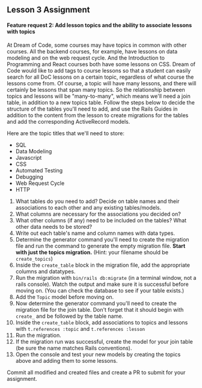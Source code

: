 ## Lesson 3 Assignment
#### Feature request 2: Add lesson topics and the ability to associate lessons with topics
At Dream of Code, some courses may have topics in common with other courses. All the backend courses, for example, have lessons on data modeling and on the web request cycle. And the Introduction to Programming and React courses both have some lessons on CSS. Dream of Code would like to add tags to course lessons so that a student can easily search for all DoC lessons on a certain topic, regardless of what course the lessons come from. Of course, a topic will have many lessons, and there will certainly be lessons that span many topics. So the relationship between topics and lessons will be "many-to-many", which means we'll need a join table, in addition to a new topics table. Follow the steps below to decide the structure of the tables you'll need to add, and use the Rails Guides in addition to the content from the lesson to create migrations for the tables and add the corresponding ActiveRecord models.

Here are the topic titles that we'll need to store:
- SQL
- Data Modeling
- Javascript
- CSS
- Automated Testing
- Debugging
- Web Request Cycle
- HTTP

1. What tables do you need to add? Decide on table names and their associations to each other and any existing tables/models.
2. What columns are necessary for the associations you decided on?
3. What other columns (if any) need to be included on the tables? What other data needs to be stored?
4. Write out each table's name and column names with data types.
5. Determine the generator command you'll need to create the migration file and run the command to generate the empty migration file. **Start with just the topics migration.** (Hint: your filename should be `create_topics`)
6. Inside the `create_table` block in the migration file, add the appropriate columns and datatypes.
7. Run the migration with `bin/rails db:migrate` (in a terminal window, not a rails console). Watch the output and make sure it is successful before moving on. (You can check the database to see if your table exists.)
8. Add the `Topic` model before moving on.
9. Now determine the generator command you'll need to create the migration file for the join table. Don't forget that it should begin with `create_` and be followed by the table name.
10. Inside the `create_table` block, add associations to topics and lessons with `t.references :topic` and `t.references :lesson`
11. Run the migration.
12. If the migration run was successful, create the model for your join table (be sure the name matches Rails conventions).
13. Open the console and test your new models by creating the topics above and adding them to some lessons.

Commit all modified and created files and create a PR to submit for your assignment.

